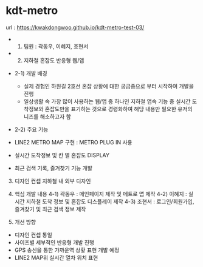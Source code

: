 # kdt-metro
url : https://kwakdongwoo.github.io/kdt-metro-test-03/


* 1. 팀원 : 
곽동우, 이혜지, 조현서

* 2. 지하철 혼잡도 반응형 웹/앱
 - 2-1) 개발 배경
   - 실제 경험인 하원길 2호선 혼잡 상황에 대한 궁금증으로 부터 시작하여 개발을 진행
   - 일상생활 속 가장 많이 사용하는 웹/앱 중 하나인 지하철 앱속 기능 중 실시간 도착정보와 혼잡도만을 표기하는 것으로 경령화하여 해당 내용만 필요한 유저의 니즈를 해소하고자 함
   

 -  2-2) 주요 기능
  - LINE2 METRO MAP 구현
    : METRO PLUG IN 사용
  - 실시간 도착정보 및 칸 별 혼잡도 DISPLAY
  - 최근 검색 기록, 즐겨찾기 기능 개발
 
 
3. 디자인 컨셉
 지하철 내 외부 디자인 


4. 핵심 개발 내용
 4-1) 곽동우 : 메인페이지 제작 및 메트로 맵 제작 
 4-2) 이혜지 : 실시간 지하철 도착 정보 및 혼잡도 디스플레이 제작
 4-3) 조현서 : 로그인/회원가입, 즐겨찾기 및 최근 검색 정보 제작
 
 5. 개선 방향
   - 디자인 컨셉 통일
   - 사이즈별 세부적인 반응형 개발 진행
   - GPS 송신을 통한 가까운역 상황 표현 개발 예정
   - LINE2 MAP위 실시간 열차 위치 표현
